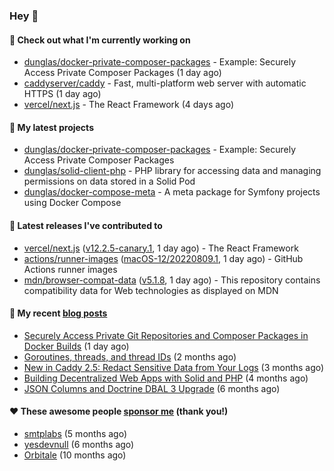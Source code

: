 ### Hey 👋

#### 👷 Check out what I'm currently working on

- [dunglas/docker-private-composer-packages](https://github.com/dunglas/docker-private-composer-packages) - Example: Securely Access Private Composer Packages (1 day ago)
- [caddyserver/caddy](https://github.com/caddyserver/caddy) - Fast, multi-platform web server with automatic HTTPS (1 day ago)
- [vercel/next.js](https://github.com/vercel/next.js) - The React Framework (4 days ago)

#### 🌱 My latest projects

- [dunglas/docker-private-composer-packages](https://github.com/dunglas/docker-private-composer-packages) - Example: Securely Access Private Composer Packages
- [dunglas/solid-client-php](https://github.com/dunglas/solid-client-php) - PHP library for accessing data and managing permissions on data stored in a Solid Pod
- [dunglas/docker-compose-meta](https://github.com/dunglas/docker-compose-meta) - A meta package for Symfony projects using Docker Compose

#### 🔭 Latest releases I've contributed to

- [vercel/next.js](https://github.com/vercel/next.js) ([v12.2.5-canary.1](https://github.com/vercel/next.js/releases/tag/v12.2.5-canary.1), 1 day ago) - The React Framework
- [actions/runner-images](https://github.com/actions/runner-images) ([macOS-12/20220809.1](https://github.com/actions/runner-images/releases/tag/macOS-12%2F20220809.1), 1 day ago) - GitHub Actions runner images
- [mdn/browser-compat-data](https://github.com/mdn/browser-compat-data) ([v5.1.8](https://github.com/mdn/browser-compat-data/releases/tag/v5.1.8), 1 day ago) - This repository contains compatibility data for Web technologies as displayed on MDN

#### 📜 My recent [blog posts](https://dunglas.fr)

- [Securely Access Private Git Repositories and Composer Packages in Docker Builds](https://dunglas.fr/2022/08/securely-access-private-git-repositories-and-composer-packages-in-docker-builds/) (1 day ago)
- [Goroutines, threads, and thread IDs](https://dunglas.fr/2022/05/goroutines-threads-and-thread-ids/) (2 months ago)
- [New in Caddy 2.5: Redact Sensitive Data from Your Logs](https://dunglas.fr/2022/04/caddy-logging-security-improvements/) (3 months ago)
- [Building Decentralized Web Apps with Solid and PHP](https://dunglas.fr/2022/04/building-decentralized-web-apps-with-solid-and-php/) (4 months ago)
- [JSON Columns and Doctrine DBAL 3 Upgrade](https://dunglas.fr/2022/01/json-columns-and-doctrine-dbal-3-upgrade/) (6 months ago)

#### ❤️ These awesome people [sponsor me](https://github.com/sponsors/dunglas) (thank you!)

- [smtplabs](https://github.com/smtplabs) (5 months ago)
- [yesdevnull](https://github.com/yesdevnull) (6 months ago)
- [Orbitale](https://github.com/Orbitale) (10 months ago)
